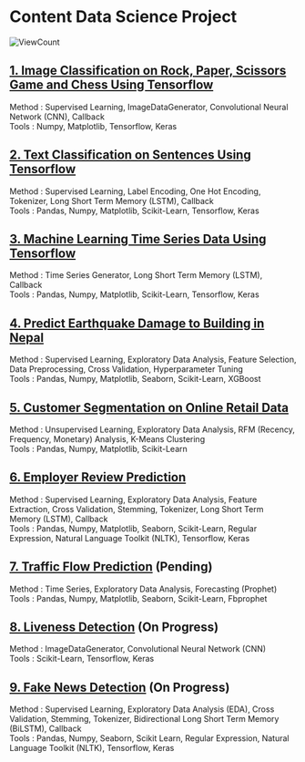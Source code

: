 # Content Data Science Project
![ViewCount](https://views.whatilearened.today/views/github/ReynaraEzra/Data-Science-Project.svg?cache=remove)

## [1. Image Classification on Rock, Paper, Scissors Game and Chess Using Tensorflow](https://github.com/ReynaraEzra/Image-Classification-Tensorflow)

Method : Supervised Learning, ImageDataGenerator, Convolutional Neural Network (CNN), Callback </br>
Tools : Numpy, Matplotlib, Tensorflow, Keras

## [2. Text Classification on Sentences Using Tensorflow](https://github.com/ReynaraEzra/NLP-Tensorflow)

Method : Supervised Learning, Label Encoding, One Hot Encoding, Tokenizer, Long Short Term Memory (LSTM), Callback </br>
Tools : Pandas, Numpy, Matplotlib, Scikit-Learn, Tensorflow, Keras

## [3. Machine Learning Time Series Data Using Tensorflow](https://github.com/ReynaraEzra/Machine-Learning-Time-Series)

Method : Time Series Generator, Long Short Term Memory (LSTM), Callback </br>
Tools : Pandas, Numpy, Matplotlib, Scikit-Learn, Tensorflow, Keras

## [4. Predict Earthquake Damage to Building in Nepal](https://github.com/ReynaraEzra/Richter-Earthquake-Prediction)

Method : Supervised Learning, Exploratory Data Analysis, Feature Selection, Data Preprocessing, Cross Validation, Hyperparameter Tuning </br>
Tools : Pandas, Numpy, Matplotlib, Seaborn, Scikit-Learn, XGBoost

## [5. Customer Segmentation on Online Retail Data](https://github.com/ReynaraEzra/Customer-Segmentation)

Method : Unsupervised Learning, Exploratory Data Analysis, RFM (Recency, Frequency, Monetary) Analysis, K-Means Clustering </br>
Tools : Pandas, Numpy, Matplotlib, Scikit-Learn

## [6. Employer Review Prediction](https://github.com/ReynaraEzra/Employer-Review)

Method : Supervised Learning, Exploratory Data Analysis, Feature Extraction, Cross Validation, Stemming, Tokenizer, Long Short Term Memory (LSTM), Callback </br>
Tools : Pandas, Numpy, Matplotlib, Seaborn, Scikit-Learn, Regular Expression, Natural Language Toolkit (NLTK), Tensorflow, Keras

## [7. Traffic Flow Prediction](https://github.com/ReynaraEzra/Jasamarga-Project) (Pending)

Method : Time Series, Exploratory Data Analysis, Forecasting (Prophet) </br>
Tools : Pandas, Numpy, Matplotlib, Seaborn, Scikit-Learn, Fbprophet

## [8. Liveness Detection](https://github.com/ReynaraEzra/Liveness-Detection) (On Progress) 

Method : ImageDataGenerator, Convolutional Neural Network (CNN) </br> 
Tools : Scikit-Learn, Tensorflow, Keras

## [9. Fake News Detection](https://github.com/ReynaraEzra/Fake-News-Detection) (On Progress)

Method : Supervised Learning, Exploratory Data Analysis (EDA), Cross Validation, Stemming, Tokenizer, Bidirectional Long Short Term Memory (BiLSTM), Callback </br>
Tools : Pandas, Numpy, Seaborn, Scikit Learn, Regular Expression, Natural Language Toolkit (NLTK), Tensorflow, Keras
